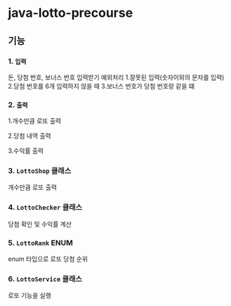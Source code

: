 # java-lotto-precourse

## 기능

### 1. `입력`
돈, 당첨 번호, 보너스 번호 입력받기
예외처리
1.잘못된 입력(숫자이외의 문자를 입력)
2.당첨 번호를 6개 입력하지 않을 때 
3.보너스 번호가 당첨 번호랑 같을 떄

### 2. `출력`
1.개수만큼 로또 출력

2.당첨 내역 출력

3.수익률 출력 
 
### 3. `LottoShop` 클래스
개수만큼 로또 출력

### 4. `LottoChecker` 클래스
당첨 확인 및 수익률 계산 

### 5. `LottoRank` ENUM 
enum 타입으로 로또 당첨 순위

### 6. `LottoService` 클래스
로또 기능을 실행



